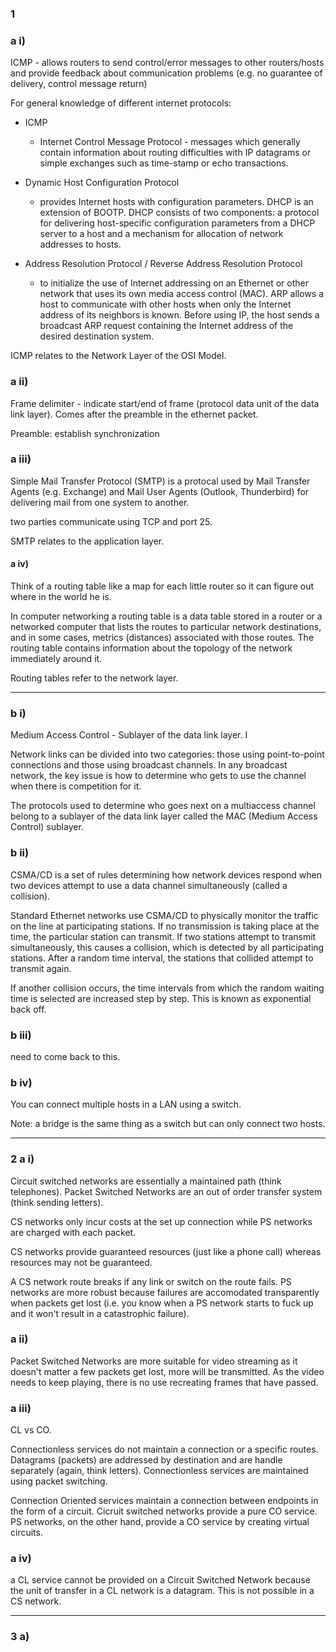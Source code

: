 ### 1

### a i) 

ICMP - allows routers to send control/error messages to other routers/hosts and provide feedback about communication problems (e.g. no guarantee of delivery, control message return) 

For general knowledge of different internet protocols:

- ICMP
  - Internet Control Message Protocol - messages which generally contain information about routing difficulties with IP datagrams or simple exchanges such as time-stamp or echo transactions.

- Dynamic Host Configuration Protocol 
  - provides Internet hosts with configuration parameters. DHCP is an extension of BOOTP. DHCP consists of two components: a protocol for delivering host-specific configuration parameters from a DHCP server to a host and a mechanism for allocation of network addresses to hosts. 

- Address Resolution Protocol / Reverse Address Resolution Protocol 
  - to initialize the use of Internet addressing on an Ethernet or other network that uses its own media access control (MAC). ARP allows a host to communicate with other hosts when only the Internet address of its neighbors is known. Before using IP, the host sends a broadcast ARP request containing the Internet address of the desired destination system. 


ICMP relates to the Network Layer of the OSI Model.

### a ii)

Frame delimiter - indicate start/end of frame (protocol data unit of the data link layer). Comes after the preamble in the ethernet packet. 

Preamble: establish synchronization


### a iii)

Simple Mail Transfer Protocol (SMTP) is a protocal used by Mail Transfer Agents (e.g. Exchange) and Mail User Agents (Outlook, Thunderbird) for delivering mail from one system to another.

two parties communicate using TCP and port 25.

SMTP relates to the application layer.



#### a iv)

Think of a routing table like a map for each little router so it can figure out where in the world he is. 

In computer networking a routing table is a data table stored in a router or a networked computer that lists the routes to particular network destinations, and in some cases, metrics (distances) associated with those routes. The routing table contains information about the topology of the network immediately around it.

Routing tables refer to the network layer.

---

### b i) 

Medium Access Control - Sublayer of the data link layer. I

Network links can be divided into two categories: those using point-to-point connections and those using broadcast channels. In any broadcast network, the key issue is how to determine who gets to use the channel when there is competition for it.

The protocols used to determine who goes next on a multiaccess channel belong to a sublayer of the data link layer called the MAC (Medium Access Control) sublayer. 

### b ii)

CSMA/CD is a set of rules determining how network devices respond when two devices attempt to use a data channel simultaneously (called a collision). 

Standard Ethernet networks use CSMA/CD to physically monitor the traffic on the line at participating stations. If no transmission is taking place at the time, the particular station can transmit. If two stations attempt to transmit simultaneously, this causes a collision, which is detected by all participating stations. After a random time interval, the stations that collided attempt to transmit again. 

If another collision occurs, the time intervals from which the random waiting time is selected are increased step by step. This is known as exponential back off.

### b iii)

need to come back to this.


### b iv)

You can connect multiple hosts in a LAN using a switch.

Note: a bridge is the same thing as a switch but can only connect two hosts. 

---

### 2 a i)

Circuit switched networks are essentially a maintained path (think telephones). Packet Switched Networks are an out of order transfer system (think sending letters).

CS networks only incur costs at the set up connection while PS networks are charged with each packet.

CS networks provide guaranteed resources (just like a phone call) whereas resources may not be guaranteed. 

A CS network route breaks if any link or switch on the route fails. PS networks are more robust because failures are accomodated transparently when packets get lost (i.e. you know when a PS network starts to fuck up and it won't result in a catastrophic failure). 

### a ii)

Packet Switched Networks are more suitable for video streaming as it doesn't matter a few packets get lost, more will be transmitted. As the video needs to keep playing, there is no use recreating frames that have passed.

###  a iii)

CL vs CO. 

Connectionless services do not maintain a connection or a specific routes. Datagrams (packets) are addressed by destination and are handle separately (again, think letters). Connectionless services are maintained using packet switching. 

Connection Oriented services maintain a connection between endpoints in the form of a circuit. Cicruit switched networks provide a pure CO service. PS networks, on the other hand, provide a CO service by creating virtual circuits.

### a iv)

a CL service cannot be provided on a Circuit Switched Network because the unit of transfer in a CL network is a datagram. This is not possible in a CS network. 

---

### 3 a)







